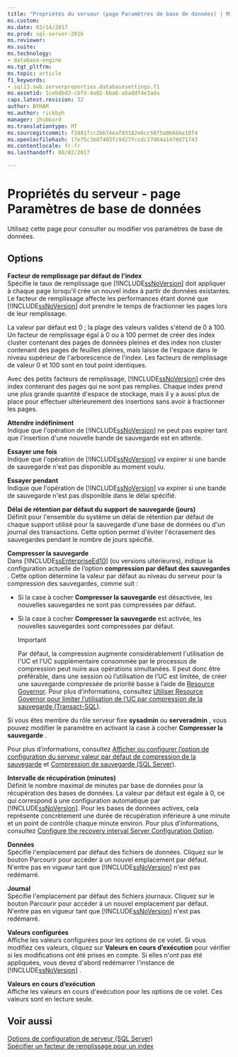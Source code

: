 ```yaml
---
title: "Propriétés du serveur (page Paramètres de base de données) | Microsoft Docs"
ms.custom: 
ms.date: 03/14/2017
ms.prod: sql-server-2016
ms.reviewer: 
ms.suite: 
ms.technology:
- database-engine
ms.tgt_pltfrm: 
ms.topic: article
f1_keywords:
- sql13.swb.serverproperties.databasesettings.f1
ms.assetid: 1cebdbd3-cbfd-4a02-bba6-a5addf4e3ada
caps.latest.revision: 32
author: BYHAM
ms.author: rickbyh
manager: jhubbard
ms.translationtype: HT
ms.sourcegitcommit: f3481fcc2bb74eaf93182e6cc58f5a06666e10f4
ms.openlocfilehash: 17e75c3b87403fc9d27fccdc27464a1470d71743
ms.contentlocale: fr-fr
ms.lasthandoff: 08/02/2017

---
```

# <a name="server-properties---database-settings-page"></a>Propriétés du serveur - page Paramètres de base de données
  Utilisez cette page pour consulter ou modifier vos paramètres de base de données.  
  
## <a name="options"></a>Options  
 **Facteur de remplissage par défaut de l'index**  
 Spécifie le taux de remplissage que [!INCLUDE[ssNoVersion](../../includes/ssnoversion-md.md)] doit appliquer à chaque page lorsqu'il crée un nouvel index à partir de données existantes. Le facteur de remplissage affecte les performances étant donné que [!INCLUDE[ssNoVersion](../../includes/ssnoversion-md.md)] doit prendre le temps de fractionner les pages lors de leur remplissage.  
  
 La valeur par défaut est 0 ; la plage des valeurs valides s'étend de 0 à 100. Un facteur de remplissage égal à 0 ou à 100 permet de créer des index cluster contenant des pages de données pleines et des index non cluster contenant des pages de feuilles pleines, mais laisse de l'espace dans le niveau supérieur de l'arborescence de l'index. Les facteurs de remplissage de valeur 0 et 100 sont en tout point identiques.  
  
 Avec des petits facteurs de remplissage, [!INCLUDE[ssNoVersion](../../includes/ssnoversion-md.md)] crée des index contenant des pages qui ne sont pas remplies. Chaque index prend une plus grande quantité d'espace de stockage, mais il y a aussi plus de place pour effectuer ultérieurement des insertions sans avoir à fractionner les pages.  
  
 **Attendre indéfiniment**  
 Indique que l'opération de [!INCLUDE[ssNoVersion](../../includes/ssnoversion-md.md)] ne peut pas expirer tant que l'insertion d'une nouvelle bande de sauvegarde est en attente.  
  
 **Essayer une fois**  
 Indique que l'opération de [!INCLUDE[ssNoVersion](../../includes/ssnoversion-md.md)] va expirer si une bande de sauvegarde n'est pas disponible au moment voulu.  
  
 **Essayer pendant**  
 Indique que l'opération de [!INCLUDE[ssNoVersion](../../includes/ssnoversion-md.md)] va expirer si une bande de sauvegarde n'est pas disponible dans le délai spécifié.  
  
 **Délai de rétention par défaut du support de sauvegarde (jours)**  
 Définit pour l'ensemble du système un délai de rétention par défaut de chaque support utilisé pour la sauvegarde d'une base de données ou d'un journal des transactions. Cette option permet d'éviter l'écrasement des sauvegardes pendant le nombre de jours spécifié.  
  
 **Compresser la sauvegarde**  
 Dans [!INCLUDE[ssEnterpriseEd10](../../includes/ssenterpriseed10-md.md)] (ou versions ultérieures), indique la configuration actuelle de l’option **compression par défaut des sauvegardes** . Cette option détermine la valeur par défaut au niveau du serveur pour la compression des sauvegardes, comme suit :  
  
-   Si la case à cocher **Compresser la sauvegarde** est désactivée, les nouvelles sauvegardes ne sont pas compressées par défaut.  
  
-   Si la case à cocher **Compresser la sauvegarde** est activée, les nouvelles sauvegardes sont compressées par défaut.  
  
    > [!IMPORTANT]  
    >  Par défaut, la compression augmente considérablement l'utilisation de l'UC et l'UC supplémentaire consommée par le processus de compression peut nuire aux opérations simultanées. Il peut donc être préférable, dans une session où l’utilisation de l’UC est limitée, de créer une sauvegarde compressée de priorité basse à l’aide de [Resource Governor](../../relational-databases/resource-governor/resource-governor.md). Pour plus d’informations, consultez [Utiliser Resource Governor pour limiter l’utilisation de l’UC par compression de la sauvegarde &#40;Transact-SQL&#41;](../../relational-databases/backup-restore/use-resource-governor-to-limit-cpu-usage-by-backup-compression-transact-sql.md).  
  
 Si vous êtes membre du rôle serveur fixe **sysadmin** ou **serveradmin** , vous pouvez modifier le paramètre en activant la case à cocher **Compresser la sauvegarde** .  
  
 Pour plus d’informations, consultez [Afficher ou configurer l’option de configuration du serveur valeur par défaut de compression de la sauvegarde](../../database-engine/configure-windows/view-or-configure-the-backup-compression-default-server-configuration-option.md) et [Compression de sauvegarde &#40;SQL Server&#41;](../../relational-databases/backup-restore/backup-compression-sql-server.md).  
  
 **Intervalle de récupération (minutes)**  
 Définit le nombre maximal de minutes par base de données pour la récupération des bases de données. La valeur par défaut est égale à 0, ce qui correspond à une configuration automatique par [!INCLUDE[ssNoVersion](../../includes/ssnoversion-md.md)]. Pour les bases de données actives, cela représente concrètement une durée de récupération inférieure à une minute et un point de contrôle chaque minute environ. Pour plus d'informations, consultez [Configure the recovery interval Server Configuration Option](../../database-engine/configure-windows/configure-the-recovery-interval-server-configuration-option.md).  
  
 **Données**  
 Spécifie l'emplacement par défaut des fichiers de données. Cliquez sur le bouton Parcourir pour accéder à un nouvel emplacement par défaut. N'entre pas en vigueur tant que [!INCLUDE[ssNoVersion](../../includes/ssnoversion-md.md)] n'est pas redémarré.  
  
 **Journal**  
 Spécifie l'emplacement par défaut des fichiers journaux. Cliquez sur le bouton Parcourir pour accéder à un nouvel emplacement par défaut. N'entre pas en vigueur tant que [!INCLUDE[ssNoVersion](../../includes/ssnoversion-md.md)] n'est pas redémarré.  
  
 **Valeurs configurées**  
 Affiche les valeurs configurées pour les options de ce volet. Si vous modifiez ces valeurs, cliquez sur **Valeurs en cours d’exécution** pour vérifier si les modifications ont été prises en compte. Si elles n'ont pas été appliquées, vous devez d'abord redémarrer l'instance de [!INCLUDE[ssNoVersion](../../includes/ssnoversion-md.md)] .  
  
 **Valeurs en cours d’exécution**  
 Affiche les valeurs en cours d'exécution pour les options de ce volet. Ces valeurs sont en lecture seule.  
  
## <a name="see-also"></a>Voir aussi  
 [Options de configuration de serveur &#40;SQL Server&#41;](../../database-engine/configure-windows/server-configuration-options-sql-server.md)   
 [Spécifier un facteur de remplissage pour un index](../../relational-databases/indexes/specify-fill-factor-for-an-index.md)  
  
  
